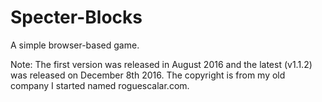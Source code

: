 # Specter-Blocks
A simple browser-based game.

Note: The first version was released in August 2016 and the latest (v1.1.2) was released on December 8th 2016. The copyright is from my old company I started named roguescalar.com.
